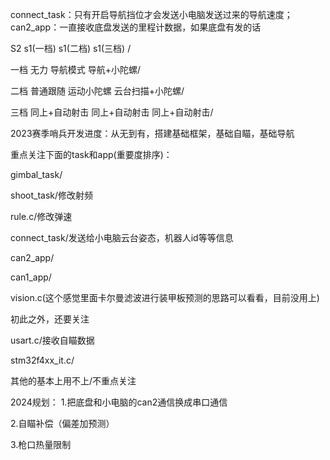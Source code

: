 
connect_task：只有开启导航挡位才会发送小电脑发送过来的导航速度；
can2_app：一直接收底盘发送的里程计数据，如果底盘有发的话




S2			          s1(一档)			                      s1(二档)				                        s1(三档)  /

一档		          无力			                          导航模式			                            导航+小陀螺/

二档			       普通跟随		   	       	       	       运动小陀螺			       	       	       	云台扫描+小陀螺/

三档			       同上+自动射击		       	       	       同上+自动射击	       	       	       		同上+自动射击/

2023赛季哨兵开发进度：从无到有，搭建基础框架，基础自瞄，基础导航

重点关注下面的task和app(重要度排序)：

gimbal_task/

shoot_task/修改射频

rule.c/修改弹速

connect_task/发送给小电脑云台姿态，机器人id等等信息

can2_app/

can1_app/

vision.c(这个感觉里面卡尔曼滤波进行装甲板预测的思路可以看看，目前没用上)

初此之外，还要关注

usart.c/接收自瞄数据

stm32f4xx_it.c/

其他的基本上用不上/不重点关注

2024规划： 1.把底盘和小电脑的can2通信换成串口通信

2.自瞄补偿（偏差加预测）

3.枪口热量限制
